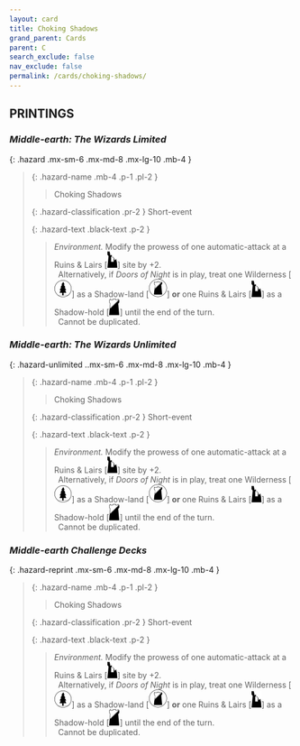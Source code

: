 ```yaml
---
layout: card
title: Choking Shadows
grand_parent: Cards
parent: C
search_exclude: false
nav_exclude: false
permalink: /cards/choking-shadows/
---
```


## PRINTINGS


### _Middle-earth: The Wizards Limited_

{: .hazard .mx-sm-6 .mx-md-8 .mx-lg-10 .mb-4 }
> {: .hazard-name .mb-4 .p-1 .pl-2 }
> > <div class="hazard-mp"></div>
> > <div class="card-name">Choking Shadows</div>
>
> {: .hazard-classification .pr-2 }
> Short-event
>
> {: .hazard-text .black-text .p-2 }
> > _Environment._ Modify the prowess of one automatic-attack at a Ruins & Lairs \[![](/assets/images/ruinlair.svg)] site by +2. <br>&ensp;Alternatively, if _Doors of Night_ is in play, treat one Wilderness \[![](/assets/images/wilderness.svg)] as a Shadow-land \[![](/assets/images/shadow-land.svg)] **or** one Ruins & Lairs \[![](/assets/images/ruinlair.svg)] as a Shadow-hold \[![](/assets/images/shadow-hold.svg)] until the end of the turn. <br>&ensp;Cannot be duplicated. 
>

### _Middle-earth: The Wizards Unlimited_

{: .hazard-unlimited ..mx-sm-6 .mx-md-8 .mx-lg-10 .mb-4 }
> {: .hazard-name .mb-4 .p-1 .pl-2 }
> > <div class="hazard-mp"></div>
> > <div class="card-name">Choking Shadows</div>
>
> {: .hazard-classification .pr-2 }
> Short-event
>
> {: .hazard-text .black-text .p-2 }
> > _Environment._ Modify the prowess of one automatic-attack at a Ruins & Lairs \[![](/assets/images/ruinlair.svg)] site by +2. <br>&ensp;Alternatively, if _Doors of Night_ is in play, treat one Wilderness \[![](/assets/images/wilderness.svg)] as a Shadow-land \[![](/assets/images/shadow-land.svg)] **or** one Ruins & Lairs \[![](/assets/images/ruinlair.svg)] as a Shadow-hold \[![](/assets/images/shadow-hold.svg)] until the end of the turn. <br>&ensp;Cannot be duplicated. 
>

### _Middle-earth Challenge Decks_

{: .hazard-reprint .mx-sm-6 .mx-md-8 .mx-lg-10 .mb-4 }
> {: .hazard-name .mb-4 .p-1 .pl-2 }
> > <div class="hazard-mp"></div>
> > <div class="card-name">Choking Shadows</div>
>
> {: .hazard-classification .pr-2 }
> Short-event
>
> {: .hazard-text .black-text .p-2 }
> > _Environment._ Modify the prowess of one automatic-attack at a Ruins & Lairs \[![](/assets/images/ruinlair.svg)] site by +2. <br>&ensp;Alternatively, if _Doors of Night_ is in play, treat one Wilderness \[![](/assets/images/wilderness.svg)] as a Shadow-land \[![](/assets/images/shadow-land.svg)] **or** one Ruins & Lairs \[![](/assets/images/ruinlair.svg)] as a Shadow-hold \[![](/assets/images/shadow-hold.svg)] until the end of the turn. <br>&ensp;Cannot be duplicated. 
>
